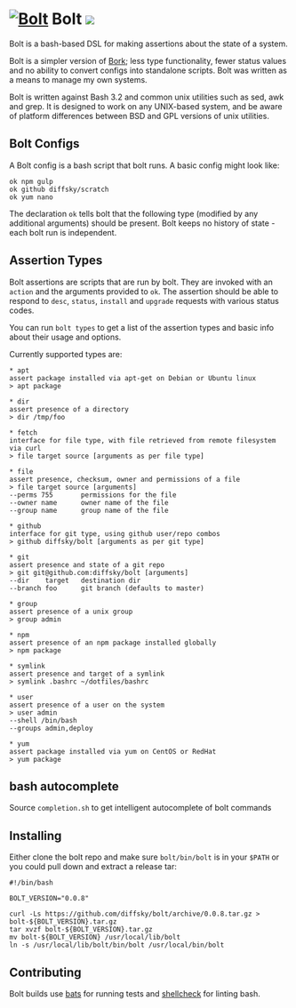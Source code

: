 # [![Bolt](https://raw.githubusercontent.com/diffsky/bolt/master/assets/bolt-64.png)](https://github.com/diffsky/bolt) Bolt [![](https://travis-ci.org/diffsky/bolt.svg)](https://travis-ci.org/diffsky/bolt)

Bolt is a bash-based DSL for making assertions about the state of a system.

Bolt is a simpler version of [Bork](https://github.com/mattly/bork); less type functionality, fewer status values and no ability to convert configs into standalone scripts. Bolt was written as a means to manage my own systems.

Bolt is written against Bash 3.2 and common unix utilities such as sed, awk and grep. It is designed to work on any UNIX-based system, and be aware of platform differences between BSD and GPL versions of unix utilities.


## Bolt Configs

A Bolt config is a bash script that bolt runs. A basic config might look like:

```
ok npm gulp
ok github diffsky/scratch
ok yum nano
```

The declaration `ok` tells bolt that the following type (modified by any additional arguments) should be present. Bolt keeps no history of state - each bolt run is independent.


## Assertion Types

Bolt assertions are scripts that are run by bolt. They are invoked with an `action` and the arguments provided to `ok`. The assertion should be able to respond to `desc`, `status`, `install` and `upgrade` requests with various status codes.

You can run `bolt types` to get a list of the assertion types and basic info about their usage and options.

Currently supported types are:

```
* apt
assert package installed via apt-get on Debian or Ubuntu linux
> apt package

* dir
assert presence of a directory
> dir /tmp/foo

* fetch
interface for file type, with file retrieved from remote filesystem via curl
> file target source [arguments as per file type]

* file
assert presence, checksum, owner and permissions of a file
> file target source [arguments]
--perms 755       permissions for the file
--owner name      owner name of the file
--group name      group name of the file

* github
interface for git type, using github user/repo combos
> github diffsky/bolt [arguments as per git type]

* git
assert presence and state of a git repo
> git git@github.com:diffsky/bolt [arguments]
--dir    target   destination dir
--branch foo      git branch (defaults to master)

* group
assert presence of a unix group
> group admin

* npm
assert presence of an npm package installed globally
> npm package

* symlink
assert presence and target of a symlink
> symlink .bashrc ~/dotfiles/bashrc

* user
assert presence of a user on the system
> user admin
--shell /bin/bash
--groups admin,deploy

* yum
assert package installed via yum on CentOS or RedHat
> yum package
```

## bash autocomplete

Source `completion.sh` to get intelligent autocomplete of bolt commands


## Installing

Either clone the bolt repo and make sure `bolt/bin/bolt` is in your `$PATH` or you
could pull down and extract a release tar:

```
#!/bin/bash

BOLT_VERSION="0.0.8"

curl -Ls https://github.com/diffsky/bolt/archive/0.0.8.tar.gz > bolt-${BOLT_VERSION}.tar.gz
tar xvzf bolt-${BOLT_VERSION}.tar.gz
mv bolt-${BOLT_VERSION} /usr/local/lib/bolt
ln -s /usr/local/lib/bolt/bin/bolt /usr/local/bin/bolt

```


## Contributing

Bolt builds use [bats](https://github.com/sstephenson/bats) for running tests and
[shellcheck](https://github.com/koalaman/shellcheck) for linting bash.
